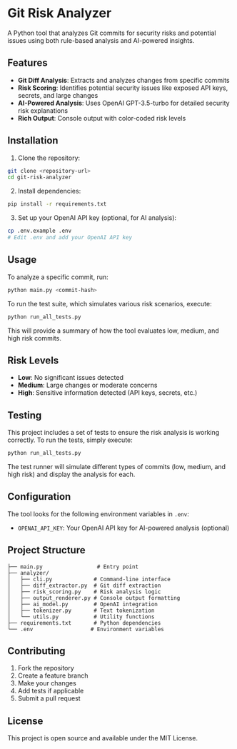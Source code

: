 # Git Risk Analyzer

A Python tool that analyzes Git commits for security risks and potential issues using both rule-based analysis and AI-powered insights.

## Features

- **Git Diff Analysis**: Extracts and analyzes changes from specific commits
- **Risk Scoring**: Identifies potential security issues like exposed API keys, secrets, and large changes
- **AI-Powered Analysis**: Uses OpenAI GPT-3.5-turbo for detailed security risk explanations
- **Rich Output**: Console output with color-coded risk levels

## Installation

1. Clone the repository:
```bash
git clone <repository-url>
cd git-risk-analyzer
```

2. Install dependencies:
```bash
pip install -r requirements.txt
```

3. Set up your OpenAI API key (optional, for AI analysis):
```bash
cp .env.example .env
# Edit .env and add your OpenAI API key
```

## Usage

To analyze a specific commit, run:
```bash
python main.py <commit-hash>
```

To run the test suite, which simulates various risk scenarios, execute:
```bash
python run_all_tests.py
```
This will provide a summary of how the tool evaluates low, medium, and high risk commits.

## Risk Levels

- **Low**: No significant issues detected
- **Medium**: Large changes or moderate concerns
- **High**: Sensitive information detected (API keys, secrets, etc.)

## Testing

This project includes a set of tests to ensure the risk analysis is working correctly. To run the tests, simply execute:
```bash
python run_all_tests.py
```
The test runner will simulate different types of commits (low, medium, and high risk) and display the analysis for each.

## Configuration

The tool looks for the following environment variables in `.env`:
- `OPENAI_API_KEY`: Your OpenAI API key for AI-powered analysis (optional)

## Project Structure

```
├── main.py                 # Entry point
├── analyzer/
│   ├── cli.py             # Command-line interface
│   ├── diff_extractor.py  # Git diff extraction
│   ├── risk_scoring.py    # Risk analysis logic
│   ├── output_renderer.py # Console output formatting
│   ├── ai_model.py        # OpenAI integration
│   ├── tokenizer.py       # Text tokenization
│   └── utils.py           # Utility functions
├── requirements.txt       # Python dependencies
└── .env                  # Environment variables
```

## Contributing

1. Fork the repository
2. Create a feature branch
3. Make your changes
4. Add tests if applicable
5. Submit a pull request

## License

This project is open source and available under the MIT License.
